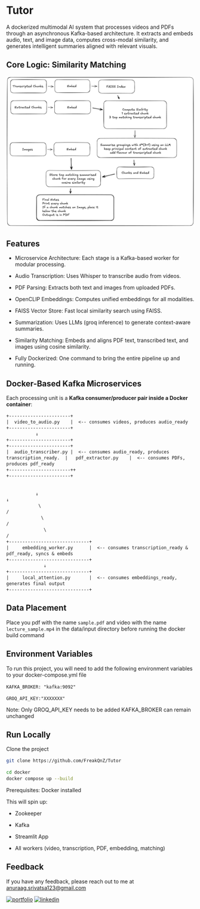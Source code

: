 
# Tutor

A dockerized multimodal AI system that processes videos and PDFs through an asynchronous Kafka-based architecture. It extracts and embeds audio, text, and image data, computes cross-modal similarity, and generates intelligent summaries aligned with relevant visuals.


## Core Logic: Similarity Matching

![App Screenshot](architecture.png)


## Features

- Microservice Architecture: Each stage is a Kafka-based worker for modular processing.

- Audio Transcription: Uses Whisper to transcribe audio from videos.

- PDF Parsing: Extracts both text and images from uploaded PDFs.

- OpenCLIP Embeddings: Computes unified embeddings for all modalities.

- FAISS Vector Store: Fast local similarity search using FAISS.

- Summarization: Uses LLMs (groq inference) to generate context-aware summaries.

- Similarity Matching: Embeds and aligns PDF text, transcribed text, and images using cosine similarity.


- Fully Dockerized: One command to bring the entire pipeline up and running.

## Docker-Based Kafka Microservices

Each processing unit is a **Kafka consumer/producer pair inside a Docker container**:

```plaintext
+-----------------------+
|  video_to_audio.py    |  <-- consumes videos, produces audio_ready
+-----------------------+
           ↓
+-----------------------+                                                           +-----------------------+
|  audio_transcriber.py |  <-- consumes audio_ready, produces transcription_ready.  |   pdf_extractor.py    |  <-- consumes PDFs, produces pdf_ready
+-----------------------++                                                          +-----------------------+


           ↓                                                                                ↓
            \                                                                              /
             \                                                                            /
              \                                                                          /
+------------------------------+
|     embedding_worker.py      |  <-- consumes transcription_ready & pdf_ready, syncs & embeds
+------------------------------+
              ↓
+------------------------------+
|     local_attention.py       |  <-- consumes embeddings_ready, generates final output
+------------------------------+
```



## Data Placement

Place you pdf with the name `sample.pdf` and video with the name `lecture_sample.mp4` in the data/input directory before running the docker build command

## Environment Variables

To run this project, you will need to add the following environment variables to your docker-compose.yml file

`KAFKA_BROKER: "kafka:9092"`

`GROQ_API_KEY:"XXXXXXX"`

Note: Only GROQ_API_KEY needs to be added KAFKA_BROKER can remain unchanged


## Run Locally

Clone the project

```bash
git clone https://github.com/FreakQnZ/Tutor
```

```bash
cd docker
docker compose up --build
```


Prerequisites: Docker installed

This will spin up:

- Zookeeper

- Kafka

- Streamlit App

- All workers (video, transcription, PDF, embedding, matching)


## Feedback

If you have any feedback, please reach out to me at anuraag.srivatsa123@gmail.com

[![portfolio](https://img.shields.io/badge/my_portfolio-000?style=for-the-badge&logo=ko-fi&logoColor=white)](https://anuraagsrivatsa.vercel.app/)
[![linkedin](https://img.shields.io/badge/linkedin-0A66C2?style=for-the-badge&logo=linkedin&logoColor=white)](https://www.linkedin.com/in/anuraag-srivatsa/)
